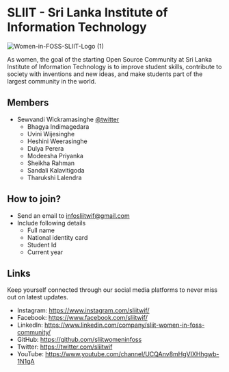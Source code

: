 # SLIIT - Sri Lanka Institute of Information Technology

![Women-in-FOSS-SLIIT-Logo (1)](https://user-images.githubusercontent.com/61576355/130833123-aac53dba-85e7-40d2-bad1-a94214dc8654.jpg)

As women, the goal of the starting Open Source Community at Sri Lanka Institute of Information Technology is to improve student skills, contribute to society with inventions and new ideas, and make students part of the largest community in the world.

## Members

* Sewvandi Wickramasinghe [@twitter](https://twitter.com/Sewvandiii)  
  - Bhagya Indimagedara
  - Uvini Wijesinghe
  - Heshini Weerasinghe
  - Dulya Perera
  - Modeesha Priyanka
  - Sheikha Rahman
  - Sandali Kalavitigoda
  - Tharukshi Lalendra

## How to join?

- Send an email to [infosliitwif@gmail.com](infosliitwif@gmail.com) 
- Include following details
    - Full name
    - National identity card
    - Student Id
    - Current year

## Links

Keep yourself connected through our social media platforms to never miss out on latest updates.

- Instagram: https://www.instagram.com/sliitwif/
- Facebook: https://www.facebook.com/sliitwif/
- LinkedIn: https://www.linkedin.com/company/sliit-women-in-foss-community/
- GitHub: https://github.com/sliitwomeninfoss
- Twitter: https://twitter.com/sliitwif
- YouTube: https://www.youtube.com/channel/UCQAnv8mHgVIXHhgwb-1N1gA
